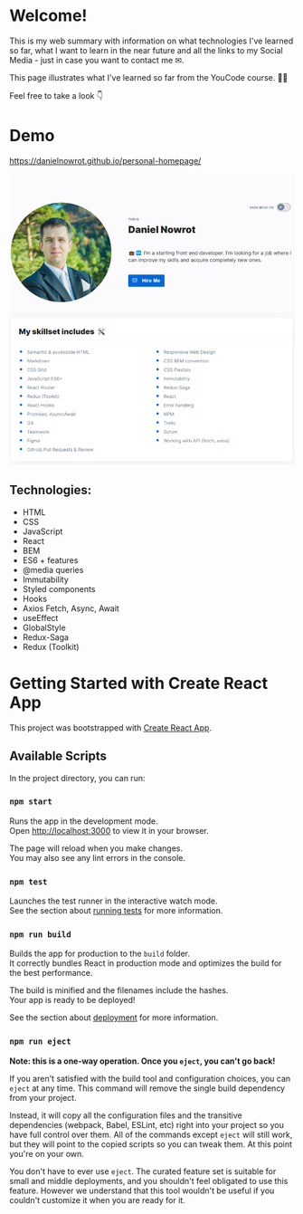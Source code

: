 # Welcome!

This is my web summary with information on what technologies I've learned so far, what I want to learn in the near future and all the links to my Social Media - just in case you want to contact me ✉.

This page illustrates what I've learned so far from the YouCode course.  👨‍💻

Feel free to take a look 👇

# Demo

https://danielnowrot.github.io/personal-homepage/

![](https://github.com/danielnowrot/personal-homepage/blob/743622f2f18b9a2321091d1fa498d63ceead0630/src/demo.png)

## Technologies:
- HTML
- CSS
- JavaScript
- React
- BEM
- ES6 + features
- @media queries
- Immutability
- Styled components
- Hooks
- Axios Fetch, Async, Await
- useEffect
- GlobalStyle
- Redux-Saga
- Redux (Toolkit)


# Getting Started with Create React App

This project was bootstrapped with [Create React App](https://github.com/facebook/create-react-app).

## Available Scripts

In the project directory, you can run:

### `npm start`

Runs the app in the development mode.\
Open [http://localhost:3000](http://localhost:3000) to view it in your browser.

The page will reload when you make changes.\
You may also see any lint errors in the console.

### `npm test`

Launches the test runner in the interactive watch mode.\
See the section about [running tests](https://facebook.github.io/create-react-app/docs/running-tests) for more information.

### `npm run build`

Builds the app for production to the `build` folder.\
It correctly bundles React in production mode and optimizes the build for the best performance.

The build is minified and the filenames include the hashes.\
Your app is ready to be deployed!

See the section about [deployment](https://facebook.github.io/create-react-app/docs/deployment) for more information.

### `npm run eject`

**Note: this is a one-way operation. Once you `eject`, you can't go back!**

If you aren't satisfied with the build tool and configuration choices, you can `eject` at any time. This command will remove the single build dependency from your project.

Instead, it will copy all the configuration files and the transitive dependencies (webpack, Babel, ESLint, etc) right into your project so you have full control over them. All of the commands except `eject` will still work, but they will point to the copied scripts so you can tweak them. At this point you're on your own.

You don't have to ever use `eject`. The curated feature set is suitable for small and middle deployments, and you shouldn't feel obligated to use this feature. However we understand that this tool wouldn't be useful if you couldn't customize it when you are ready for it.
